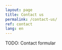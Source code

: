 ```yaml
---
layout: page
title: Contact us
permalink: /contact-us/
ref: contact
lang: en
---
```


TODO: Contact formular
